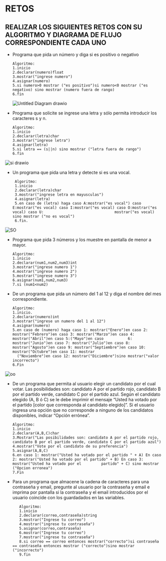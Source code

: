 # RETOS
## REALIZAR LOS SIGUIENTES RETOS CON SU ALGORITMO Y DIAGRAMA DE FLUJO CORRESPONDIENTE CADA UNO 

* Programa que pida un número y diga si es positivo o negativo
      
      Algoritmo:
      1.inicio
      2.declarar(numero)float
      3.mostrar("ingrese numero")
      4.asignar(numero)
      5.si numero>0 mostrar ("es positivo")si numero<0 mostrar ("es negativo) sino mostrar (numero fuera de rango)
      6.fin
      
    ![Untitled Diagram drawio](https://user-images.githubusercontent.com/101351242/159041389-24d9d6df-7046-4aa5-81e4-833969e54013.png)


* Programa que solicite se ingrese una letra y sólo permita introducir los caracteres s y n.
     
      Algoritmo:
      1.inicio
      2.declarar(letra)char
      3.mostrar("ingrese letra")
      4.asignar(letra)
      5.si letra == (s||n) sino mostrar ("letra fuera de rango")
      6.fin

![si drawio](https://user-images.githubusercontent.com/101351242/159045780-a1597ae4-5452-4330-b3ef-005458435ea2.png)


* Un programa que pida una letra y detecte si es una vocal. 
            
       Algoritmo:
       1.inicio
       2.declarar(letra)char
       3.mostrar("ingrese letra en mayusculas")
       4.asignar(letra)
       5.en caso de (letra) haga caso A:mostrar("es vocal") caso E:mostrar("es vocal) caso I:mostrar("es vocal) caso O:mostrar("es vocal) caso U:                                mostrar("es vocal) sino mostrar ("no es vocal")
       6.fin.
 ![SO](https://user-images.githubusercontent.com/101351242/159348641-7a4f8bc1-ea07-41ea-b810-0a3226cd2a12.png)
  
* Programa que pida 3 números y los muestre en pantalla de menor a mayor.  

      Algoritmo:
      1.inicio
      2.declarar(num1,num2,num3)int
      3.mostrar("ingrese numero 1")
      4.mostrar("ingrese numero 2")
      5.mostrar("ingrese numero 3")
      6.asignar(num1,num2,num3)
      7.si (num1<num2)



* De un programa que pida un número del 1 al 12 y diga el nombre del mes correspondiente.

      Algoritmo:
      1.inicio.
      2.declarar(numero)int
      3.mostrar("ingrese un numero del 1 al 12")
      4.asignar(numero)
      5.en caso de (numero) haga caso 1: mostrar("Enero")en caso 2: mostrar("Febrero")en caso 3: mostrar("Marzo")en caso 4: mostrar("Abril")en caso 5:("Mayo")en caso           6: mostrar("Junio")en caso 7: mostrar("Julio")en caso 8: mostrar("Agosto")en caso 9: mostrar("Septiembre")en caso 10: mostrar("Octubre")en caso 11: mostrar 
        ("Noviembre")en caso 12: mostrar("Diciembre")sino mostrar("valor incorrecto")
      6.Fin

![oo](https://user-images.githubusercontent.com/101351242/159352490-c467c452-22f2-4b28-a56c-42d68e9342d1.png)

       
* De un programa que permita al usuario elegir un candidato por el cual votar. Las posibilidades son: candidato A por el partido rojo, candidato B por el partido verde, candidato C por el partido azul. Según el candidato elegido (A, B ó C) se le debe imprimir el mensaje “Usted ha votado por el partido [color que corresponda al candidato elegido]”. Si el usuario ingresa una opción que no corresponde a ninguno de los candidatos disponibles, indicar “Opción errónea”.

      Algoritmo:
      1.inicio
      2.declarar(A,B,C)char
      3.Mostrar("Las posibilidades son: candidato A por el partido rojo, candidato B por el partido verde, candidato C por el partido azul")
      4.mostrar("Vote por el candidato de su preferencia")
      5.asignar(A,B,C)
      6.en caso 1: mostrar("Usted ha votado por el partido " + A) En caso 2: mostrar("Usted ha votado por el partido" + B) En caso 3: mostrar("Usted ha votado por el         partido" + C) sino mostrar ("Opcion erronea")
      7.Fin

  






* Para un programa que almacene la cadena de caracteres para una contraseña y email, pregunte al usuario por la contraseña y email e imprima por pantalla si la contraseña y el email introducidos por el usuario coincide con los guardadados en las variables.

              
         Algoritmo:
         1.inicio
         2.declarar(correo,contraseña)string
         3.mostrar("Ingrese tu correo")
         4.mostrar("ingrese tu contraseña")
         5.asignar(correo,contraseña)
         6.mostrar("Ingrese tu correo")
         7.mostrar("ingrese tu contraseña")
         8.si correo == correo entonces mostrar("correcto")si contraseña == contraseña entonces mostrar ("correcto")sino mostrar ("incorrecto")
         9.fin






